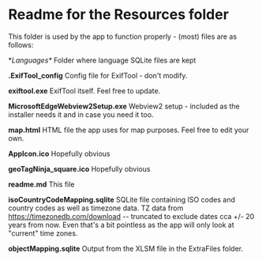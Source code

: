 # Readme for the Resources folder

This folder is used by the app to function properly - (most) files are as follows:

**Languages\**
Folder where language SQLite files are kept

**.ExifTool_config**
Config file for ExifTool - don't modify.

**exiftool.exe**
ExifTool itself. Feel free to update.

**MicrosoftEdgeWebview2Setup.exe**
Webview2 setup - included as the installer needs it and in case you need it too.

**map.html**
HTML file the app uses for map purposes. Feel free to edit your own.

**AppIcon.ico**
Hopefully obvious

**geoTagNinja_square.ico**
Hopefully obvious

**readme.md**
This file

**isoCountryCodeMapping.sqlite**
SQLite file containing ISO codes and country codes as well as timezone data.
TZ data from https://timezonedb.com/download -- truncated to exclude dates cca +/- 20 years from now. Even that's a bit pointless as the app will only look at "current" time zones.

**objectMapping.sqlite**
Output from the XLSM file in the ExtraFiles folder.
